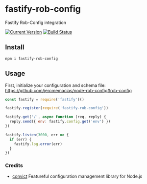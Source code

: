 # fastify-rob-config

Fastify Rob-Config integration

[![Current Version](https://img.shields.io/npm/v/fastify-boom.svg)](https://www.npmjs.com/package/fastify-rob-config)
[![Build Status](https://travis-ci.org/jeromemacias/fastify-rob-config.svg?branch=master)](https://travis-ci.org/jeromemacias/fastify-rob-config)

## Install
```
npm i fastify-rob-config
```
## Usage

First, initialize your configuration and schema file: https://github.com/jeromemacias/node-rob-config#rob-config

```js
const fastify = require('fastify')()

fastify.register(require('fastify-rob-config'))

fastify.get('/', async function (req, reply) {
  reply.send({ env: fastify.config.get('env') })
})

fastify.listen(3000, err => {
  if (err) {
    fastify.log.error(err)
  }
})
```

### Credits

- [convict](https://github.com/mozilla/node-convict) Featureful configuration management library for Node.js 
